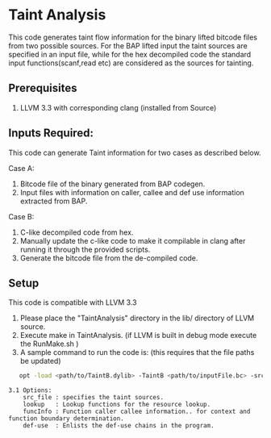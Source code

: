 Taint Analysis
======
This code generates taint flow information for the binary lifted bitcode files from two possible sources. For the BAP lifted input the taint sources are specified in an input file, while for the hex decompiled code the standard input functions(scanf,read etc) are considered as the sources for tainting.

Prerequisites
------
1. LLVM 3.3 with corresponding clang (installed from Source)

Inputs Required:
------
This code can generate Taint information for two cases as described below. 

Case A:
1. Bitcode file of the binary generated from BAP codegen. 
2. Input files with information on caller, callee and def use information extracted from BAP.

Case B:
1. C-like decompiled code from hex.
2. Manually update the c-like code to make it compilable in clang after running it through the provided scripts.
3. Generate the bitcode file from the de-compiled code. 

Setup
-----
This code is compatible with LLVM 3.3

1. Please place the "TaintAnalysis" directory in the lib/ directory of LLVM source.
2. Execute make in TaintAnalysis. (if LLVM is built in debug mode execute the RunMake.sh )
3. A sample command to run the code is: (this requires that the file paths be updated)
```sh
   opt -load <path/to/TaintB.dylib> -TaintB <path/to/inputFile.bc> -src_file=sourcefile.txt -lookup=lookupfile.txt -stats
```
	3.1 Options:
		src_file : specifies the taint sources.
		lookup   : Lookup functions for the resource lookup.
		funcInfo : Function caller callee information.. for context and function boundary determination.
		def-use  : Enlists the def-use chains in the program. 

